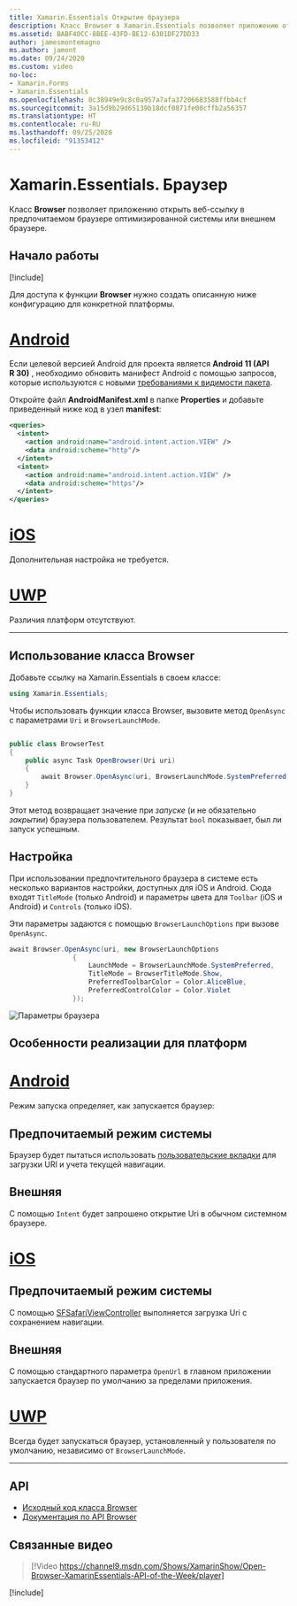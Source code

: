 ```yaml
---
title: Xamarin.Essentials Открытие браузера
description: Класс Browser в Xamarin.Essentials позволяет приложению открыть веб-ссылку в предпочитаемом браузере оптимизированной системы или внешнем браузере.
ms.assetid: BABF40CC-8BEE-43FD-BE12-6301DF27DD33
author: jamesmontemagno
ms.author: jamont
ms.date: 09/24/2020
ms.custom: video
no-loc:
- Xamarin.Forms
- Xamarin.Essentials
ms.openlocfilehash: 0c38949e9c8c0a957a7afa37206683588ffbb4cf
ms.sourcegitcommit: 3a15d9b29d65139b18dcf0871fe00cffb2a56357
ms.translationtype: HT
ms.contentlocale: ru-RU
ms.lasthandoff: 09/25/2020
ms.locfileid: "91353412"
---
```

# <a name="no-locxamarinessentials-browser"></a>Xamarin.Essentials. Браузер

Класс **Browser** позволяет приложению открыть веб-ссылку в предпочитаемом браузере оптимизированной системы или внешнем браузере.

## <a name="get-started"></a>Начало работы

[!include[](~/essentials/includes/get-started.md)]

Для доступа к функции **Browser** нужно создать описанную ниже конфигурацию для конкретной платформы.

# <a name="android"></a>[Android](#tab/android)

Если целевой версией Android для проекта является **Android 11 (API R 30)** , необходимо обновить манифест Android с помощью запросов, которые используются с новыми [требованиями к видимости пакета](https://developer.android.com/preview/privacy/package-visibility).

Откройте файл **AndroidManifest.xml** в папке **Properties** и добавьте приведенный ниже код в узел **manifest**:

```xml
<queries>
  <intent>
    <action android:name="android.intent.action.VIEW" />
    <data android:scheme="http"/>
  </intent>
  <intent>
    <action android:name="android.intent.action.VIEW" />
    <data android:scheme="https"/>
  </intent>
</queries>
```

# <a name="ios"></a>[iOS](#tab/ios)

Дополнительная настройка не требуется.

# <a name="uwp"></a>[UWP](#tab/uwp)

Различия платформ отсутствуют.

-----

## <a name="using-browser"></a>Использование класса Browser

Добавьте ссылку на Xamarin.Essentials в своем классе:

```csharp
using Xamarin.Essentials;
```

Чтобы использовать функции класса Browser, вызовите метод `OpenAsync` с параметрами `Uri` и `BrowserLaunchMode`.

```csharp

public class BrowserTest
{
    public async Task OpenBrowser(Uri uri)
    {
        await Browser.OpenAsync(uri, BrowserLaunchMode.SystemPreferred);
    }
}
```

Этот метод возвращает значение при _запуске_ (и не обязательно _закрытии_) браузера пользователем.  Результат `bool` показывает, был ли запуск успешным.

## <a name="customization"></a>Настройка

При использовании предпочтительного браузера в системе есть несколько вариантов настройки, доступных для iOS и Android. Сюда входят `TitleMode` (только Android) и параметры цвета для `Toolbar` (iOS и Android) и `Controls` (только iOS).

Эти параметры задаются с помощью `BrowserLaunchOptions` при вызове `OpenAsync`.

```csharp
await Browser.OpenAsync(uri, new BrowserLaunchOptions
                {
                    LaunchMode = BrowserLaunchMode.SystemPreferred,
                    TitleMode = BrowserTitleMode.Show,
                    PreferredToolbarColor = Color.AliceBlue,
                    PreferredControlColor = Color.Violet
                });
```

![Параметры браузера](images/browser-options.png)

## <a name="platform-implementation-specifics"></a>Особенности реализации для платформ

# <a name="android"></a>[Android](#tab/android)

Режим запуска определяет, как запускается браузер:

## <a name="system-preferred"></a>Предпочитаемый режим системы

Браузер будет пытаться использовать [пользовательские вкладки](https://developer.chrome.com/multidevice/android/customtabs) для загрузки URI и учета текущей навигации.

## <a name="external"></a>Внешняя

С помощью `Intent` будет запрошено открытие Uri в обычном системном браузере.

# <a name="ios"></a>[iOS](#tab/ios)

## <a name="system-preferred"></a>Предпочитаемый режим системы

С помощью [SFSafariViewController](xref:SafariServices.SFSafariViewController) выполняется загрузка Uri с сохранением навигации.

## <a name="external"></a>Внешняя

С помощью стандартного параметра `OpenUrl` в главном приложении запускается браузер по умолчанию за пределами приложения.

# <a name="uwp"></a>[UWP](#tab/uwp)

Всегда будет запускаться браузер, установленный у пользователя по умолчанию, независимо от `BrowserLaunchMode`.

--------------

## <a name="api"></a>API

- [Исходный код класса Browser](https://github.com/xamarin/Essentials/tree/main/Xamarin.Essentials/Browser)
- [Документация по API Browser](xref:Xamarin.Essentials.Browser)

## <a name="related-video"></a>Связанные видео

> [!Video https://channel9.msdn.com/Shows/XamarinShow/Open-Browser-XamarinEssentials-API-of-the-Week/player]

[!include[](~/essentials/includes/xamarin-show-essentials.md)]
